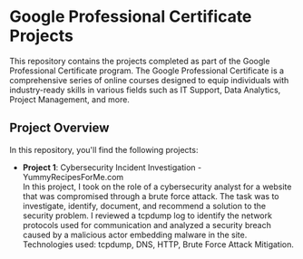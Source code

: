 # Google Professional Certificate Projects

This repository contains the projects completed as part of the Google Professional Certificate program. The Google Professional Certificate is a comprehensive series of online courses designed to equip individuals with industry-ready skills in various fields such as IT Support, Data Analytics, Project Management, and more.

## Project Overview

In this repository, you'll find the following projects:

- **Project 1**: Cybersecurity Incident Investigation - YummyRecipesForMe.com  
  In this project, I took on the role of a cybersecurity analyst for a website that was compromised through a brute force attack. The task was to investigate, identify, document, and recommend a solution to the security problem. I reviewed a tcpdump log to identify the network protocols used for communication and analyzed a security breach caused by a malicious actor embedding malware in the site.  
  Technologies used: tcpdump, DNS, HTTP, Brute Force Attack Mitigation.
